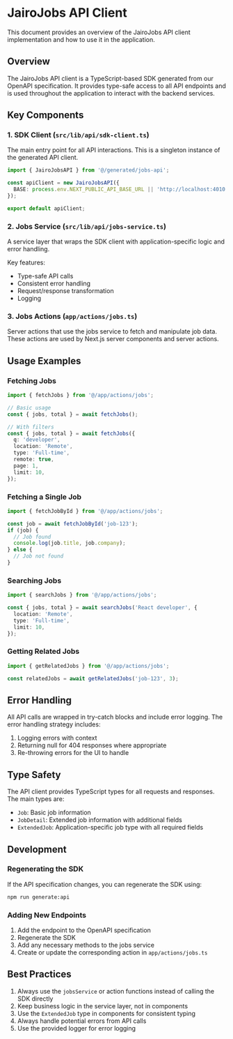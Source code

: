 # JairoJobs API Client

This document provides an overview of the JairoJobs API client implementation and how to use it in the application.

## Overview

The JairoJobs API client is a TypeScript-based SDK generated from our OpenAPI specification. It provides type-safe access to all API endpoints and is used throughout the application to interact with the backend services.

## Key Components

### 1. SDK Client (`src/lib/api/sdk-client.ts`)

The main entry point for all API interactions. This is a singleton instance of the generated API client.

```typescript
import { JairoJobsAPI } from '@/generated/jobs-api';

const apiClient = new JairoJobsAPI({
  BASE: process.env.NEXT_PUBLIC_API_BASE_URL || 'http://localhost:4010',
});

export default apiClient;
```

### 2. Jobs Service (`src/lib/api/jobs-service.ts`)

A service layer that wraps the SDK client with application-specific logic and error handling.

Key features:
- Type-safe API calls
- Consistent error handling
- Request/response transformation
- Logging

### 3. Jobs Actions (`app/actions/jobs.ts`)

Server actions that use the jobs service to fetch and manipulate job data. These actions are used by Next.js server components and server actions.

## Usage Examples

### Fetching Jobs

```typescript
import { fetchJobs } from '@/app/actions/jobs';

// Basic usage
const { jobs, total } = await fetchJobs();

// With filters
const { jobs, total } = await fetchJobs({
  q: 'developer',
  location: 'Remote',
  type: 'Full-time',
  remote: true,
  page: 1,
  limit: 10,
});
```

### Fetching a Single Job

```typescript
import { fetchJobById } from '@/app/actions/jobs';

const job = await fetchJobById('job-123');
if (job) {
  // Job found
  console.log(job.title, job.company);
} else {
  // Job not found
}
```

### Searching Jobs

```typescript
import { searchJobs } from '@/app/actions/jobs';

const { jobs, total } = await searchJobs('React developer', {
  location: 'Remote',
  type: 'Full-time',
  limit: 10,
});
```

### Getting Related Jobs

```typescript
import { getRelatedJobs } from '@/app/actions/jobs';

const relatedJobs = await getRelatedJobs('job-123', 3);
```

## Error Handling

All API calls are wrapped in try-catch blocks and include error logging. The error handling strategy includes:

1. Logging errors with context
2. Returning null for 404 responses where appropriate
3. Re-throwing errors for the UI to handle

## Type Safety

The API client provides TypeScript types for all requests and responses. The main types are:

- `Job`: Basic job information
- `JobDetail`: Extended job information with additional fields
- `ExtendedJob`: Application-specific job type with all required fields

## Development

### Regenerating the SDK

If the API specification changes, you can regenerate the SDK using:

```bash
npm run generate:api
```

### Adding New Endpoints

1. Add the endpoint to the OpenAPI specification
2. Regenerate the SDK
3. Add any necessary methods to the jobs service
4. Create or update the corresponding action in `app/actions/jobs.ts`

## Best Practices

1. Always use the `jobsService` or action functions instead of calling the SDK directly
2. Keep business logic in the service layer, not in components
3. Use the `ExtendedJob` type in components for consistent typing
4. Always handle potential errors from API calls
5. Use the provided logger for error logging
